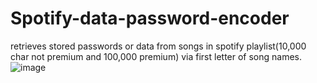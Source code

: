 # Spotify-data-password-encoder
retrieves stored passwords or data from songs in spotify playlist(10,000 char not premium and 100,000 premium) via first letter of song names.
![image](https://github.com/EvanHudson/Spotify-data-password-encoder/assets/149103458/fa327b48-02f9-40f3-815a-e44a5c5ca384)

